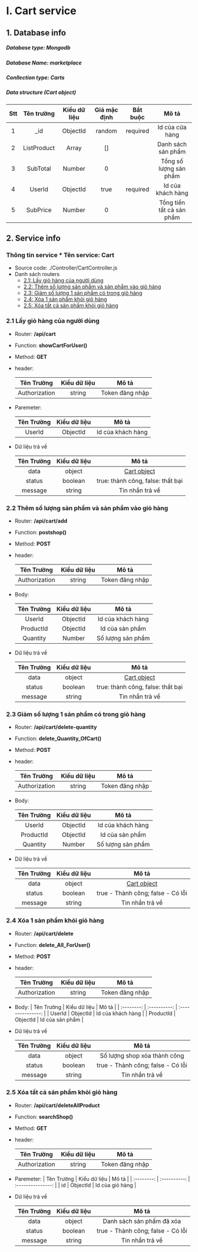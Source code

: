 # I. Cart service

## 1. Database info

##### Database type: Mongodb

##### Database Name: marketplace

##### Conllection type: Carts

##### Data structure (Cart object)

| Stt | Tên trường  | Kiểu dữ liệu | Giá mặc định | Bắt buộc |           Mô tả           |
| :-: | :---------: | :----------: | :----------: | :------: | :-----------------------: |
|  1  |    \_id     |   ObjectId   |    random    | required |      Id của cửa hàng      |
|  2  | ListProduct |    Array     |      []      |          |    Danh sách sản phẩm     |
|  3  |  SubTotal   |    Number    |      0       |          |  Tổng số lượng sản phẩm   |
|  4  |   UserId    |   ObjectId   |     true     | required |     Id của khách hàng     |
|  5  |  SubPrice   |    Number    |      0       |          | Tổng tiền tất cả sản phẩm |

## 2. Service info

### Thông tin service \* Tên service: **Cart**

- Source code: ./Controller/CartController.js
- Danh sách routers
  - [2.1: Lấy giỏ hàng của người dùng](#21-Lấy-giỏ-hàng-của-người-dùng)
  - [2.2: Thêm số lượng sản phẩm và sản phẩm vào giỏ hàng](#22-Thêm-số-lượng-sản-phẩm-và-sản-phẩm-vào-giỏ-hàng)
  - [2.3: Giảm số lượng 1 sản phẩm có trong giỏ hàng](#23-Thêm-số-lượng-sản-phẩm-và-sản-phẩm-vào-giỏ-hàng)
  - [2.4: Xóa 1 sản phẩm khỏi giỏ hàng](#24-Xóa-1-sản-phẩm-khỏi-giỏ-hàng)
  - [2.5: Xóa tất cả sản phẩm khỏi giỏ hàng ](#25-Xóa-tất-cả-sản-phẩm-khỏi-giỏ-hàng)

### 2.1 Lấy giỏ hàng của người dùng

- Router: **/api/cart**
- Function: **showCartForUser()**
- Method: **GET**
- header:

  |  Tên Trường   | Kiểu dữ liệu |      Mô tả      |
  | :-----------: | :----------: | :-------------: |
  | Authorization |    string    | Token đăng nhập |

- Paremeter:

  | Tên Trường | Kiểu dữ liệu |       Mô tả       |
  | :--------: | :----------: | :---------------: |
  |   UserId   |   ObjectId   | Id của khách hàng |

- Dữ liệu trả về

  | Tên Trường | Kiểu dữ liệu |                    Mô tả                    |
  | :--------: | :----------: | :-----------------------------------------: |
  |    data    |    object    | [ Cart object](#data-structure-cart-object) |
  |   status   |   boolean    |      true: thành công, false: thất bại      |
  |  message   |    string    |               Tin nhắn trả về               |

### 2.2 Thêm số lượng sản phẩm và sản phẩm vào giỏ hàng

- Router: **/api/cart/add**
- Function: **postshop()**
- Method: **POST**
- header:

  |  Tên Trường   | Kiểu dữ liệu |      Mô tả      |
  | :-----------: | :----------: | :-------------: |
  | Authorization |    string    | Token đăng nhập |

- Body:

  | Tên Trường | Kiểu dữ liệu |       Mô tả       |
  | :--------: | :----------: | :---------------: |
  |   UserId   |   ObjectId   | Id của khách hàng |
  | ProductId  |   ObjectId   |  Id của sản phẩm  |
  |  Quantity  |    Number    | Số lượng sản phẩm |

- Dữ liệu trả về

  | Tên Trường | Kiểu dữ liệu |                    Mô tả                    |
  | :--------: | :----------: | :-----------------------------------------: |
  |    data    |    object    | [ Cart object](#data-structure-cart-object) |
  |   status   |   boolean    |      true: thành công, false: thất bại      |
  |  message   |    string    |               Tin nhắn trả về               |

### 2.3 Giảm số lượng 1 sản phẩm có trong giỏ hàng

- Router: **/api/cart/delete-quantity**
- Function: **delete_Quantity_OfCart()**
- Method: **POST**
- header:

  |  Tên Trường   | Kiểu dữ liệu |      Mô tả      |
  | :-----------: | :----------: | :-------------: |
  | Authorization |    string    | Token đăng nhập |

- Body:

  | Tên Trường | Kiểu dữ liệu |       Mô tả       |
  | :--------: | :----------: | :---------------: |
  |   UserId   |   ObjectId   | Id của khách hàng |
  | ProductId  |   ObjectId   |  Id của sản phẩm  |
  |  Quantity  |    Number    | Số lượng sản phẩm |

- Dữ liệu trả về

  | Tên Trường | Kiểu dữ liệu |                    Mô tả                    |
  | :--------: | :----------: | :-----------------------------------------: |
  |    data    |    object    | [ Cart object](#data-structure-cart-object) |
  |   status   |   boolean    |      true - Thành công; false - Có lỗi      |
  |  message   |    string    |               Tin nhắn trả về               |

### 2.4 Xóa 1 sản phẩm khỏi giỏ hàng

- Router: **/api/cart/delete**
- Function: **delete_All_ForUser()**
- Method: **POST**
- header:

  |  Tên Trường   | Kiểu dữ liệu |      Mô tả      |
  | :-----------: | :----------: | :-------------: |
  | Authorization |    string    | Token đăng nhập |

- Body:
  | Tên Trường | Kiểu dữ liệu |       Mô tả       |
  | :--------: | :----------: | :---------------: |
  |   UserId   |   ObjectId   | Id của khách hàng |
  | ProductId  |   ObjectId   |  Id của sản phẩm  |

- Dữ liệu trả về

  | Tên Trường | Kiểu dữ liệu |               Mô tả               |
  | :--------: | :----------: | :-------------------------------: |
  |    data    |    object    |   Số lượng shop xóa thành công    |
  |   status   |   boolean    | true - Thành công; false - Có lỗi |
  |  message   |    string    |          Tin nhắn trả về          |

### 2.5 Xóa tất cả sản phẩm khỏi giỏ hàng

- Router: **/api/cart/deleteAllProduct**
- Function: **searchShop()**
- Method: **GET**
- header:

  |  Tên Trường   | Kiểu dữ liệu |      Mô tả      |
  | :-----------: | :----------: | :-------------: |
  | Authorization |    string    | Token đăng nhập |

- Paremeter:
  | Tên Trường | Kiểu dữ liệu |       Mô tả       |
  | :--------: | :----------: | :---------------: |
  |   id   |   ObjectId   | Id của giỏ hàng |
 

- Dữ liệu trả về

  | Tên Trường | Kiểu dữ liệu |               Mô tả               |
  | :--------: | :----------: | :-------------------------------: |
  |    data    |    object    |    Danh sách sản phấm đã xóa    |
  |   status   |   boolean    | true - Thành công; false - Có lỗi |
  |  message   |    string    |          Tin nhắn trả về          |
